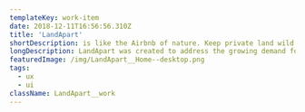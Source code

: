 ```yaml
---
templateKey: work-item
date: 2018-12-11T16:56:56.310Z
title: 'LandApart'
shortDescription: is like the Airbnb of nature. Keep private land wild. Enjoy quality time in nature.
longDescription: LandApart was created to address the growing demand for uncrowded, accessible outdoor spaces. With increasingly crowded cities, more folks are looking to get away - from the city and from the crowds. Campgrounds are often busy, and the backcountry isn’t always an option. They work with landowners to provide access to their unique and wild lands.
featuredImage: /img/LandApart__Home--desktop.png
tags:
  - ux
  - ui
className: LandApart__work
---
```


